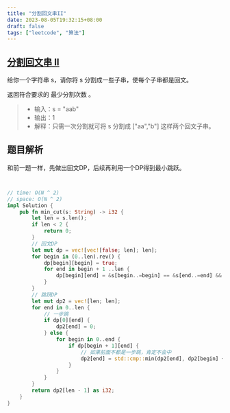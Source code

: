 ```yaml
---
title: "分割回文串II"
date: 2023-08-05T19:32:15+08:00
draft: false
tags: ["leetcode", "算法"]
---
```


## [ 分割回文串 II](https://leetcode.cn/problems/palindrome-partitioning-ii/description/)

给你一个字符串 s，请你将 s 分割成一些子串，使每个子串都是回文。

返回符合要求的 最少分割次数 。

>- 输入：s = "aab"
>- 输出：1
>- 解释：只需一次分割就可将 s 分割成 ["aa","b"] 这样两个回文子串。


## 题目解析

和前一题一样，先做出回文DP，后续再利用一个DP得到最小跳跃。

```rust


// time: O(N ^ 2)
// space: O(N ^ 2)
impl Solution {
    pub fn min_cut(s: String) -> i32 {
        let len = s.len();
        if len < 2 {
            return 0;
        }
        // 回文DP
        let mut dp = vec![vec![false; len]; len];
        for begin in (0..len).rev() {
            dp[begin][begin] = true;
            for end in begin + 1 ..len {
                dp[begin][end] = &s[begin..=begin] == &s[end..=end] && (begin + 2 > end || dp[begin + 1][end - 1]);
            }
        }
        // 跳跃DP
        let mut dp2 = vec![len; len];
        for end in 0..len {
            // 一步跳
            if dp[0][end] {
                dp2[end] = 0;
            } else {
                for begin in 0..end {
                    if dp[begin + 1][end] {
                        // 如果前面不都是一步跳，肯定不会中
                        dp2[end] = std::cmp::min(dp2[end], dp2[begin] + 1);
                    }
                }
            }
        }
        return dp2[len - 1] as i32;
    }
}
```
